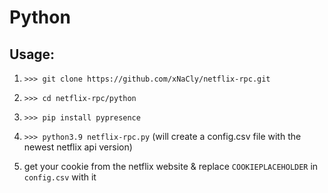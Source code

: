 # Python

## Usage:

1. `>>> git clone https://github.com/xNaCly/netflix-rpc.git`

2. `>>> cd netflix-rpc/python`

3. `>>> pip install pypresence`

4. `>>> python3.9 netflix-rpc.py` (will create a config.csv file with the newest netflix api version)

5. get your cookie from the netflix website & replace `COOKIEPLACEHOLDER` in `config.csv` with it
